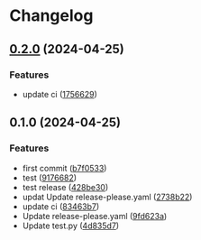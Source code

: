# Changelog

## [0.2.0](https://github.com/hydra-genetics/gitaction-testing/compare/v0.1.0...v0.2.0) (2024-04-25)


### Features

* update ci ([1756629](https://github.com/hydra-genetics/gitaction-testing/commit/17566291262074bae9fd4759f35839a1437d95fd))

## 0.1.0 (2024-04-25)


### Features

* first commit ([b7f0533](https://github.com/hydra-genetics/gitaction-testing/commit/b7f0533747d6c43a9d2f3f38da7171cc976ea11d))
* test ([9176682](https://github.com/hydra-genetics/gitaction-testing/commit/91766826f18497c8546aa3e4bbdf89475d3df0ae))
* test release ([428be30](https://github.com/hydra-genetics/gitaction-testing/commit/428be30bf3bea8854eb600da58080c3bfed7e21d))
* updat Update release-please.yaml ([2738b22](https://github.com/hydra-genetics/gitaction-testing/commit/2738b22e65c0887d50a534c059b3580efc1811d6))
* update ci ([83463b7](https://github.com/hydra-genetics/gitaction-testing/commit/83463b7810705ca3733fd52d09d00a1adca3f713))
* Update release-please.yaml ([9fd623a](https://github.com/hydra-genetics/gitaction-testing/commit/9fd623aad14e8c728193677a0ce801b433f61759))
* Update test.py ([4d835d7](https://github.com/hydra-genetics/gitaction-testing/commit/4d835d7e7c74f0b5962c8425598f44241306e095))
